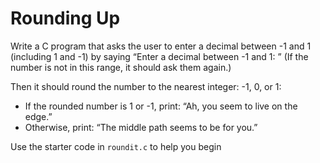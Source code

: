 # Rounding Up

Write a C program that asks the user to enter a decimal between -1 and 1 (including 1 and -1) by saying “Enter a decimal between -1 and 1: ” (If the number is not in this range, it should ask them again.)

Then it should round the number to the nearest integer: -1, 0, or 1:
- If the rounded number is 1 or -1, print: “Ah, you seem to live on the edge.”
- Otherwise, print: “The middle path seems to be for you.”

Use the starter code in `roundit.c` to help you begin
